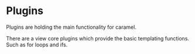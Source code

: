 # Plugins


Plugins are holding the main functionality for caramel.

There are a view core plugins which provide the basic templating functions.
Such as for loops and ifs.